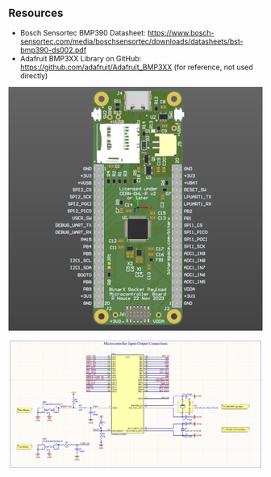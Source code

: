 ## Resources

- Bosch Sensortec BMP390 Datasheet: https://www.bosch-sensortec.com/media/boschsensortec/downloads/datasheets/bst-bmp390-ds002.pdf
- Adafruit BMP3XX Library on GitHub: https://github.com/adafruit/Adafruit_BMP3XX (for reference, not used directly)

![payload board pin labels](./figures/BinarX%20Rocket%20Payload%20Microcontroller%20Board%20Pin%20Labels.png)

![microcontroller io connections](./figures/micro_io_connections.png)